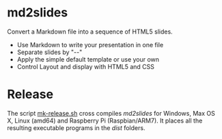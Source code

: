 
# md2slides

Convert a Markdown file into a sequence of HTML5 slides.

+ Use Markdown to write your presentation in one file
+ Separate slides by "--"
+ Apply the simple default template or use your own
+ Control Layout and display with HTML5 and CSS

# Release

The script [mk-release.sh](./mk-release.sh) cross compiles *md2slides* for Windows, Max OS X, Linux (amd64) and Raspberry Pi (Raspbian/ARM7).
It places all the resulting executable programs in the *dist* folders.


